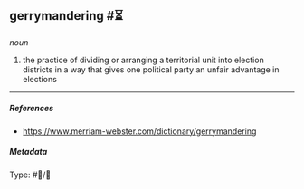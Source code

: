 
## gerrymandering  #⏳ 

_noun_

1. the practice of dividing or arranging a territorial unit into election districts in a way that gives one political party an unfair advantage in elections

___

##### References

- https://www.merriam-webster.com/dictionary/gerrymandering

##### Metadata

Type: #💬/💬 